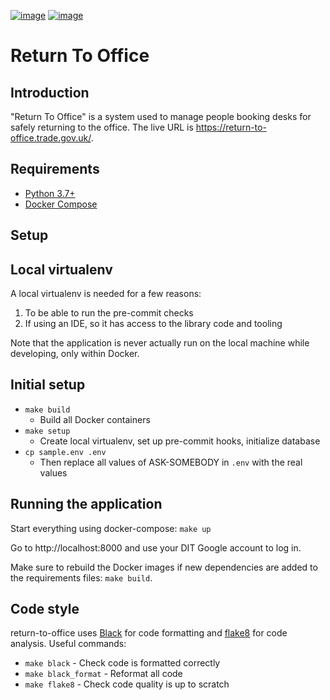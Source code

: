<!-- [![circle-ci-image]][circle-ci] -->
<!-- [![codecov-image]][codecov] -->

[![image](https://circleci.com/gh/uktrade/return-to-office/tree/master.svg?style=svg)](https://circleci.com/gh/uktrade/return-to-office/tree/master)
[![image](https://codecov.io/gh/uktrade/return-to-office/branch/master/graph/badge.svg)](https://codecov.io/gh/uktrade/return-to-office)

# Return To Office

## Introduction

"Return To Office" is a system used to manage people booking desks for safely
returning to the office. The live URL is https://return-to-office.trade.gov.uk/.

## Requirements

- [Python 3.7+](https://www.python.org/downloads/)
- [Docker Compose](https://docs.docker.com/compose/)

## Setup

## Local virtualenv

A local virtualenv is needed for a few reasons:

1. To be able to run the pre-commit checks
1. If using an IDE, so it has access to the library code and tooling

Note that the application is never actually run on the local machine while
developing, only within Docker.

## Initial setup

- `make build`
  - Build all Docker containers
- `make setup`
  - Create local virtualenv, set up pre-commit hooks, initialize database
- `cp sample.env .env`
  - Then replace all values of ASK-SOMEBODY in `.env` with the real values

## Running the application

Start everything using docker-compose: `make up`

Go to http://localhost:8000 and use your DIT Google account to log in.

Make sure to rebuild the Docker images if new dependencies are added to the
requirements files: `make build`.

## Code style

return-to-office uses [Black](https://pypi.org/project/black/) for code
formatting and [flake8](https://flake8.pycqa.org/en/latest/) for code analysis.
Useful commands:

- `make black` - Check code is formatted correctly
- `make black_format` - Reformat all code
- `make flake8` - Check code quality is up to scratch
